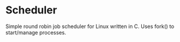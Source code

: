 # Scheduler
Simple round robin job scheduler for Linux written in C. Uses fork() to start/manage processes.

